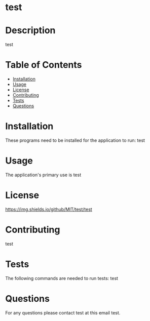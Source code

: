 
  
  # test
  
  # Description  
  test

  # Table of Contents
  * [Installation](#installation)
  * [Usage](#usage)
  * [License](#license)
  * [Contributing](#contributing)
  * [Tests](#tests)
  * [Questions](#questions)

  # Installation
  These programs need to be installed for the application to run: 
  test

  # Usage
  The application's primary use is 
  test

  # License
  https://img.shields.io/github/MIT/test/test


  # Contributing  
  test

  # Tests
  The following commands are needed to run tests: 
  test

  # Questions
  For any questions please contact test at this email test.

